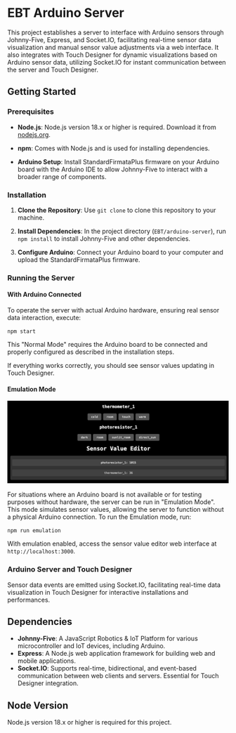 # EBT Arduino Server

This project establishes a server to interface with Arduino sensors through Johnny-Five, Express, and Socket.IO, facilitating real-time sensor data visualization and manual sensor value adjustments via a web interface. It also integrates with Touch Designer for dynamic visualizations based on Arduino sensor data, utilizing Socket.IO for instant communication between the server and Touch Designer.

## Getting Started

### Prerequisites

- **Node.js**: Node.js version 18.x or higher is required. Download it from [nodejs.org](https://nodejs.org/).

- **npm**: Comes with Node.js and is used for installing dependencies.

- **Arduino Setup**: Install StandardFirmataPlus firmware on your Arduino board with the Arduino IDE to allow Johnny-Five to interact with a broader range of components.

### Installation

1. **Clone the Repository**: Use `git clone` to clone this repository to your machine.

2. **Install Dependencies**: In the project directory (`EBT/arduino-server`), run `npm install` to install Johnny-Five and other dependencies.

3. **Configure Arduino**: Connect your Arduino board to your computer and upload the StandardFirmataPlus firmware.

### Running the Server

#### With Arduino Connected

To operate the server with actual Arduino hardware, ensuring real sensor data interaction, execute:

```
npm start
```

This "Normal Mode" requires the Arduino board to be connected and properly configured as described in the installation steps.

If everything works correctly, you should see sensor values updating in Touch Designer.


#### Emulation Mode

![Demo of EBT Arduino Server](/arduino-server/demo.png)

For situations where an Arduino board is not available or for testing purposes without hardware, the server can be run in "Emulation Mode". This mode simulates sensor values, allowing the server to function without a physical Arduino connection. To run the Emulation mode, run:

```
npm run emulation
```


With emulation enabled, access the sensor value editor web interface at `http://localhost:3000`.

### Arduino Server and Touch Designer

 Sensor data events are emitted using Socket.IO, facilitating real-time data visualization in Touch Designer for interactive installations and performances.

## Dependencies

- **Johnny-Five**: A JavaScript Robotics & IoT Platform for various microcontroller and IoT devices, including Arduino.
- **Express**: A Node.js web application framework for building web and mobile applications.
- **Socket.IO**: Supports real-time, bidirectional, and event-based communication between web clients and servers. Essential for Touch Designer integration.

## Node Version

Node.js version 18.x or higher is required for this project.



